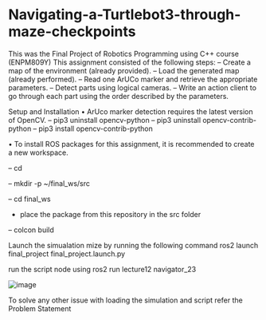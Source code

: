 # Navigating-a-Turtlebot3-through-maze-checkpoints
This was the Final Project of Robotics Programming using C++ course (ENPM809Y)
This assignment consisted of the following steps:
– Create a map of the environment (already provided).
– Load the generated map (already performed).
– Read one ArUCo marker and retrieve the appropriate parameters.
– Detect parts using logical cameras.
– Write an action client to go through each part using the order described by
the parameters.

Setup and Installation
• ArUco marker detection requires the latest version of OpenCV.
– pip3 uninstall opencv-python
– pip3 uninstall opencv-contrib-python
– pip3 install opencv-contrib-python

• To install ROS packages for this assignment, it is recommended to create a new
workspace.

– cd

– mkdir -p ~/final_ws/src

– cd final_ws

- place the package from this repository in the src folder

– colcon build

Launch the simualation mize by running the following command
ros2 launch final_project final_project.launch.py

run the script node using
ros2 run lecture12 navigator_23

![image](https://github.com/robosac333/Navigating-a-Turtlebot3-through-maze-checkpoints/assets/143353582/e666f217-3f82-4fe3-9e17-921adb4329c4)

To solve any other issue with loading the simulation and script refer the Problem Statement
